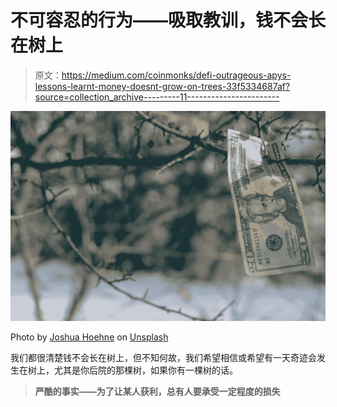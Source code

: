 # 不可容忍的行为——吸取教训，钱不会长在树上

> 原文：<https://medium.com/coinmonks/defi-outrageous-apys-lessons-learnt-money-doesnt-grow-on-trees-33f5334687af?source=collection_archive---------11----------------------->

![](img/5069c509a91ee12711cd91d8ced56f6b.png)

Photo by [Joshua Hoehne](https://unsplash.com/@mrthetrain?utm_source=medium&utm_medium=referral) on [Unsplash](https://unsplash.com?utm_source=medium&utm_medium=referral)

我们都很清楚钱不会长在树上，但不知何故，我们希望相信或希望有一天奇迹会发生在树上，尤其是你后院的那棵树，如果你有一棵树的话。

> **严酷的事实——为了让某人获利，总有人要承受一定程度的损失**